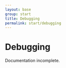```yaml
---
layout: base
group: start
title: Debugging
permalink: start/debugging
---
```


# Debugging

<p class="hint hint--negative">Documentation incomplete.</p>

<!--
    <p class="intro">Use the [option variables](/pages/theme/options.html) of your [theme](/pages/theme/_introduction.html) to include styles that are only applied if certain _debug flags_ were set. You can highlight BEM-style elements (__elements, --modifiers), certain utility classes or even display the currently active media query.</p>

    | Less-File | [debug.less]({{ pathToSourceFile }}assets/less/core/debug.less)      |
    | Less-File | [options.less]({{ pathToSourceFile }}assets/less/theme/options.less) |

    <div class="documentation__block">
        <div class="documentation__example" yoi-printcode="language:markup; print:true;">
            <div class="placeholder w-10 h-15 m-2"></div>
            <div class="placeholder w-20 h-30 m-2"></div>
        </div>
    </div>
-->